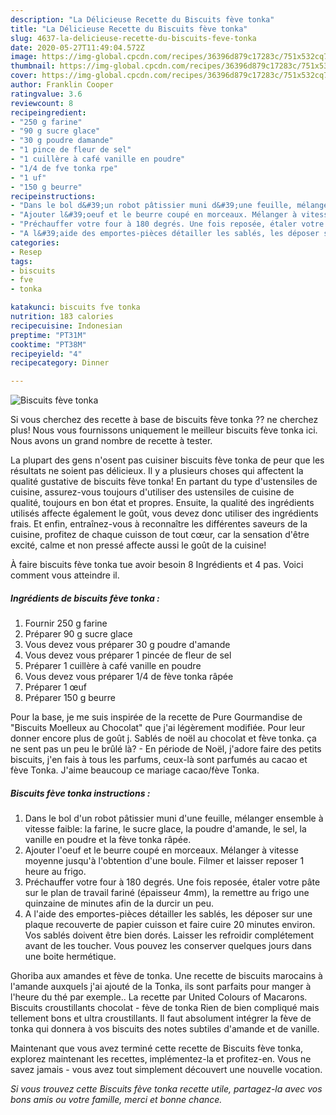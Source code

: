 ```yaml
---
description: "La Délicieuse Recette du Biscuits fève tonka"
title: "La Délicieuse Recette du Biscuits fève tonka"
slug: 4637-la-delicieuse-recette-du-biscuits-feve-tonka
date: 2020-05-27T11:49:04.572Z
image: https://img-global.cpcdn.com/recipes/36396d879c17283c/751x532cq70/biscuits-feve-tonka-photo-principale-de-la-recette.jpg
thumbnail: https://img-global.cpcdn.com/recipes/36396d879c17283c/751x532cq70/biscuits-feve-tonka-photo-principale-de-la-recette.jpg
cover: https://img-global.cpcdn.com/recipes/36396d879c17283c/751x532cq70/biscuits-feve-tonka-photo-principale-de-la-recette.jpg
author: Franklin Cooper
ratingvalue: 3.6
reviewcount: 8
recipeingredient:
- "250 g farine"
- "90 g sucre glace"
- "30 g poudre damande"
- "1 pince de fleur de sel"
- "1 cuillère à café vanille en poudre"
- "1/4 de fve tonka rpe"
- "1 uf"
- "150 g beurre"
recipeinstructions:
- "Dans le bol d&#39;un robot pâtissier muni d&#39;une feuille, mélanger ensemble à vitesse faible: la farine, le sucre glace, la poudre d&#39;amande, le sel, la vanille en poudre et la fève tonka râpée."
- "Ajouter l&#39;oeuf et le beurre coupé en morceaux. Mélanger à vitesse moyenne jusqu&#39;à l&#39;obtention d&#39;une boule. Filmer et laisser reposer 1 heure au frigo."
- "Préchauffer votre four à 180 degrés. Une fois reposée, étaler votre pâte sur le plan de travail fariné (épaisseur 4mm), la remettre au frigo une quinzaine de minutes afin de la durcir un peu."
- "A l&#39;aide des emportes-pièces détailler les sablés, les déposer sur une plaque recouverte de papier cuisson et faire cuire 20 minutes environ. Vos sablés doivent être bien dorés. Laisser les refroidir complétement avant de les toucher. Vous pouvez les conserver quelques jours dans une boite hermétique."
categories:
- Resep
tags:
- biscuits
- fve
- tonka

katakunci: biscuits fve tonka 
nutrition: 183 calories
recipecuisine: Indonesian
preptime: "PT31M"
cooktime: "PT38M"
recipeyield: "4"
recipecategory: Dinner

---
```



![Biscuits fève tonka](https://img-global.cpcdn.com/recipes/36396d879c17283c/751x532cq70/biscuits-feve-tonka-photo-principale-de-la-recette.jpg)

Si vous cherchez des recette à base de biscuits fève tonka ?? ne cherchez plus! Nous vous fournissons uniquement le meilleur biscuits fève tonka ici. Nous avons un grand nombre de recette à tester.

La plupart des gens n'osent pas cuisiner biscuits fève tonka de peur que les résultats ne soient pas délicieux. Il y a plusieurs choses qui affectent la qualité gustative de biscuits fève tonka! En partant du type d'ustensiles de cuisine, assurez-vous toujours d'utiliser des ustensiles de cuisine de qualité, toujours en bon état et propres. Ensuite, la qualité des ingrédients utilisés affecte également le goût, vous devez donc utiliser des ingrédients frais. Et enfin, entraînez-vous à reconnaître les différentes saveurs de la cuisine, profitez de chaque cuisson de tout cœur, car la sensation d'être excité, calme et non pressé affecte aussi le goût de la cuisine!

<!--inarticleads1-->

À faire biscuits fève tonka tue avoir besoin 8 Ingrédients et 4 pas. Voici comment vous atteindre il.

##### Ingrédients de biscuits fève tonka :

1. Fournir 250 g farine
1. Préparer 90 g sucre glace
1. Vous devez vous préparer 30 g poudre d&#39;amande
1. Vous devez vous préparer 1 pincée de fleur de sel
1. Préparer 1 cuillère à café vanille en poudre
1. Vous devez vous préparer 1/4 de fève tonka râpée
1. Préparer 1 œuf
1. Préparer 150 g beurre


Pour la base, je me suis inspirée de la recette de Pure Gourmandise de &#34;Biscuits Moelleux au Chocolat&#34; que j&#39;ai légèrement modifiée. Pour leur donner encore plus de goût j. Sablés de noël au chocolat et fève tonka. ça ne sent pas un peu le brûlé là? - En période de Noël, j&#39;adore faire des petits biscuits, j&#39;en fais à tous les parfums, ceux-là sont parfumés au cacao et fève Tonka. J&#39;aime beaucoup ce mariage cacao/fève Tonka. 

<!--inarticleads2-->

##### Biscuits fève tonka instructions :

1. Dans le bol d&#39;un robot pâtissier muni d&#39;une feuille, mélanger ensemble à vitesse faible: la farine, le sucre glace, la poudre d&#39;amande, le sel, la vanille en poudre et la fève tonka râpée.
1. Ajouter l&#39;oeuf et le beurre coupé en morceaux. Mélanger à vitesse moyenne jusqu&#39;à l&#39;obtention d&#39;une boule. Filmer et laisser reposer 1 heure au frigo.
1. Préchauffer votre four à 180 degrés. Une fois reposée, étaler votre pâte sur le plan de travail fariné (épaisseur 4mm), la remettre au frigo une quinzaine de minutes afin de la durcir un peu.
1. A l&#39;aide des emportes-pièces détailler les sablés, les déposer sur une plaque recouverte de papier cuisson et faire cuire 20 minutes environ. Vos sablés doivent être bien dorés. Laisser les refroidir complétement avant de les toucher. Vous pouvez les conserver quelques jours dans une boite hermétique.


Ghoriba aux amandes et fève de tonka. Une recette de biscuits marocains à l&#39;amande auxquels j&#39;ai ajouté de la Tonka, ils sont parfaits pour manger à l&#39;heure du thé par exemple.. La recette par United Colours of Macarons. Biscuits croustillants chocolat - fève de tonka Rien de bien compliqué mais tellement bons et ultra croustillants. Il faut absolument intégrer la fève de tonka qui donnera à vos biscuits des notes subtiles d&#39;amande et de vanille. 

<!--inarticleads1-->

<p>
Maintenant que vous avez terminé cette recette de Biscuits fève tonka, explorez maintenant les recettes, implémentez-la et profitez-en. Vous ne savez jamais - vous avez tout simplement découvert une nouvelle vocation.
</p>

<p>
<i>Si vous trouvez cette Biscuits fève tonka recette utile, partagez-la avec vos bons amis ou votre famille, merci et bonne chance.</i>
</p>
